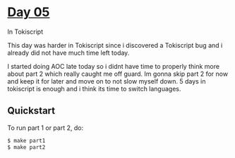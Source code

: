 # [Day 05](https://adventofcode.com/2023/day/5)
In Tokiscript

This day was harder in Tokiscript since i discovered a Tokiscript bug and i already did not have much
time left today.

I started doing AOC late today so i didnt have time to properly think more about part 2 which really
caught me off guard. Im gonna skip part 2 for now and keep it for later and move on to not slow
myself down. 5 days in tokiscript is enough and i think its time to switch languages.

## Quickstart
To run part 1 or part 2, do:
```sh
$ make part1
$ make part2
```

